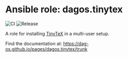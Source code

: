 # Ansible role: dagos.tinytex

![CI](https://github.com/DAG-OS/ansible-role-tinytex/actions/workflows/ci.yml/badge.svg?branch=trunk)
![Release](https://github.com/DAG-OS/ansible-role-tinytex/actions/workflows/release.yml/badge.svg?branch=trunk)

A role for installing [TinyTeX](https://yihui.org/tinytex/) in a multi-user setup.

Find the documentation at: <https://dag-os.github.io/pages/dagos.tinytex/trunk>
